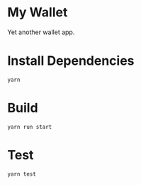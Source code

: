 # My Wallet

Yet another wallet app.
# Install Dependencies
```
yarn
```
# Build
```
yarn run start
```
# Test
```
yarn test
```
